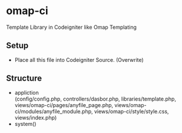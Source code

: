 omap-ci
=======

Template Library in Codeigniter like Omap Templating

## Setup
* Place all this file into Codeigniter Source. (Overwrite)

## Structure
* appliction <br> (config/config.php, controllers/dasbor.php, libraries/template.php, views/omap-ci/pages/anyfile_page.php, views/omap-ci/modules/anyfile_module.php, views/omap-ci/style/style.css, views/index.php)
* system()